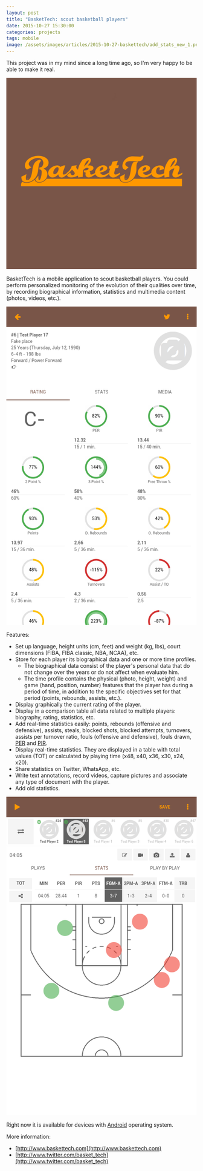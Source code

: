 ```yaml
---
layout: post
title: "BasketTech: scout basketball players"
date: 2015-10-27 15:30:00
categories: projects
tags: mobile
image: /assets/images/articles/2015-10-27-baskettech/add_stats_new_1.png
---
```


This project was in my mind since a long time ago, so I'm very happy to be able to make it real.

![BasketTech logo](/assets/images/articles/2015-10-27-baskettech/logo_587x587.png)

BasketTech is a mobile application to scout basketball players. You could perform personalized monitoring of the evolution of their qualities over time, by recording biographical information, statistics and multimedia content (photos, videos, etc.).

![BasketTech: player detail](/assets/images/articles/2015-10-27-baskettech/players_detail.png)

Features:

* Set up language, height units (cm, feet) and weight (kg, lbs), court dimensions (FIBA, FIBA classic, NBA, NCAA), etc.
* Store for each player its biographical data and one or more time profiles.
  * The biographical data consist of the player's personal data that do not change over the years or do not affect when evaluate him.
  * The time profile contains the physical (photo, height, weight) and game (hand, position, number) features that the player has during a period of time, in addition to the specific objectives set for that period (points, rebounds, assists, etc.).
* Display graphically the current rating of the player.
* Display in a comparison table all data related to multiple players: biography, rating, statistics, etc.
* Add real-time statistics easily: points, rebounds (offensive and defensive), assists, steals, blocked shots, blocked attempts, turnovers, assists per turnover ratio, fouls (offensive and defensive), fouls drawn, [PER](https://en.wikipedia.org/wiki/Player_efficiency_rating) and [PIR](https://en.wikipedia.org/wiki/Performance_Index_Rating).
* Display real-time statistics. They are displayed in a table with total values (TOT) or calculated by playing time (x48, x40, x36, x30, x24, x20).
* Share statistics on Twitter, WhatsApp, etc.
* Write text annotations, record videos, capture pictures and associate any type of document with the player.
* Add old statistics.

![BasketTech: add real-time statistics](/assets/images/articles/2015-10-27-baskettech/add_stats_new_2.png)

Right now it is available for devices with [Android](https://play.google.com/store/apps/details?id=com.baskettech.mobile) operating system.

More information:

* [http://www.baskettech.com](http://www.baskettech.com)
* [http://www.twitter.com/basket_tech](http://www.twitter.com/basket_tech)
